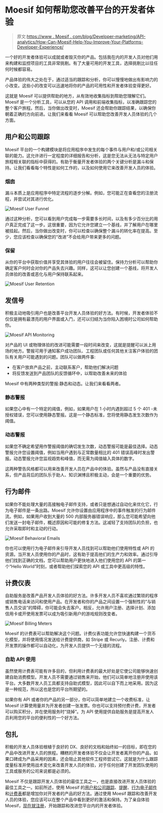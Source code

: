 # Moesif 如何帮助您改善平台的开发者体验

> 原文:[https://www . Moesif . com/blog/Developer-marketing/API-analytics/How-Can-Moesif-Help-You-Improve-Your-Platforms-Developer-Experience/](https://www.moesif.com/blog/developer-marketing/api-analytics/How-Can-Moesif-Help-You-Improve-Your-Platforms-Developer-Experience/)

一个好的开发者体验可以成就或者毁灭你的产品。包括我在内的开发人员对他们用来构建和监控项目的工具非常挑剔。有了大量可用的开发工具，选择挑剔比以往任何时候都容易。

产品体验的伟大之处在于，通过适当的跟踪和分析，你可以慢慢地做出有影响力的小改变。这些小的改变可以迅速地将你的产品的可用性和开发者体验变得更好。

这就是 Moesif 可以提供帮助的地方，从有效地收集指标到帮助您理解它们。Moesif 是一个分析工具，可以从您的 API 调用和前端收集指标，以准确跟踪您的整个客户旅程。然后，当你做出改变时，Moesif 还会帮助你跟踪结果，以确保你朝着正确的方向前进。让我们来看看 Moesif 可以帮助您改善开发人员体验的几个方面。

## 用户和公司跟踪

Moesif 平台的一个构建模块是将应用程序中发生的每个事件与用户和/或公司相关联的能力。这允许进行一定程度的详细报告和分析，这是您无法从无法与特定用户旅程相关联的指标中获得的。有助于衡量开发者体验的两个关键分析是漏斗和保持。让我们看看每个特性是如何工作的，以及如何使用它来改善开发人员的体验。

### 烟囱

漏斗本质上是应用程序中特定流程的逐步分解。例如，您可能正在查看您的注册流程，并尝试对其进行优化。

![Moesif User Funnel](img/cabcc0337f81ea795f0a5ac8f9bd1903.png)

通过这种分析，您可以看到用户完成每一步需要多长时间，以及有多少百分比的用户真正完成了这一步。这很重要，因为它允许您建立一个基线，并了解用户在哪里被挂起。然后，当你做出改变时，你可以检查以确保整个漏斗的转化率在提高。至少，您应该检查以确保您的“改进”不会给用户带来更多的问题。

### 保留

从你的平台中获取价值并享受其体验的用户往往会被留住。保持力分析可以帮助你确定客户何时会对你的产品失去兴趣。同样，这可以让您创建一个基线，将开发人员体验的改善或恶化与用户保持联系起来。

![Moesif User Retention](img/abb1b8ec8538871a188d1a09784d569c.png)

## 发信号

积极主动地吸引用户也是改善平台开发人员体验的好方法。有时候，开发者体验不仅仅是拥有最漂亮的用户界面或入门，还可以归结为当你陷入困境时公司如何帮助你。

![Moesif API Monitoring](img/980e85831de2ad3e2a05d62fb6bceaac.png)

对产品的 UI 或物理体验的改进可能需要一段时间来改变，这就是提醒可以派上用场的地方。警报可用于通知客户成功团队、工程团队或任何其他关注客户体验的团队有关用户可能遇到的问题。团队可以做两件事:

*   在客户放弃产品之前，主动联系客户，帮助他们解决问题
*   将反馈发送到产品团队的反馈循环中，以帮助改善未来的体验

Moesif 中有两种类型的警报:静态和动态。让我们来看看两者。

### 静态警报

如果您心中有一个特定的阈值，例如，如果用户在 1 小时内遇到超过 5 个 401 -未授权错误，您可以使用静态警报。这是一个静态标准，您将使用静态发生次数作为阈值。

### 动态警报

如果您不确定希望用作警报阈值的确切发生次数，动态警报可能是最佳选择。动态警报允许您设置阈值，例如当用户遇到与正常数量相比的 401 错误高峰时发出警报。动态警报允许您监视趋势和峰值，而无需为阈值输入具体的数字。

这两种警告风格都可以用来改善开发人员在产品中的体验。虽然与产品没有直接关系，但产品背后的团队乐于助人、知识渊博且积极主动，会是一个重要的优势。

## 行为邮件

如果你不能处理大量的高接触电子邮件支持，或者只是想通过自动化来优化它，行为电子邮件是一条出路。Moesif 允许你设置由应用程序中的事件触发的行为邮件流。例如，如果用户收到大量的 500 内部服务器错误响应，那么您可能希望向他们发送一封电子邮件，概述原因和可能的修复方法。这减轻了支持团队的负担，也允许采取即时和主动的行动。

![Moesif Behavioral Emails](img/c47bc3af0ffe6361c3f4de44a1c21e19.png)

你也可以使用行为电子邮件来引导开发人员找到可以帮助他们使用特性或 API 的资源。当开发人员使用你的产品时，这有助于提高他们的生产力和效率。通过引导他们找到正确的文档，您可以帮助用户更快地进入他们使用您的 API 的第一个“Hello World”时刻，或者帮助他们探索您的 API 或工具中更高级的特性。

## 计费仪表

自助服务是改善产品开发人员体验的好方法。许多开发人员不喜欢通过繁琐的程序或销售电话来访问和使用产品。在开发者和你的产品之间设置一个强制性的“与销售人员交谈”的障碍，你可能会失去客户。相反，允许用户注册、选择计划、添加信用卡或开使用发票可以成为吸引新用户的游戏规则改变者。

![Moesif Billing Meters](img/a5e494a0fec9ec89d3a34608dace22e7.png)

Moesif 的计费表可以帮助解决这个问题。计费仪表功能允许您快速构建一个货币化模型，并将使用情况发送给计费提供商，如 Stripe 或 Recurly。注册、计费和开发票的操作都可以自动化，为开发人员提供一个无缝的流程。

### 自助 API 使用

虽然使用计费表可能有许多目的，但利用计费表的最大好处是它使公司能够快速创建自助消费模型。开发人员不需要通过销售来开始，他们可以简单地注册并使用该平台。大多数开发人员工具都支持自助式模型，因此可以自下而上地采用。因为这是一种规范，所以这也是您的平台所期望的。

如果你有 API 或者你的产品的另一部分，你可以简单地建立一个收费标准，让 Moesif 计算使用量并为开发者创建一张发票。你也可以支持预付费计费，开发者可以购买积分，并在使用服务时“烧掉”。为 API 使用提供自助服务是提高开发人员利用您的平台的便利性的一个好方法。

## 包扎

积极的开发人员体验根植于良好的 DX、良好的文档和始终如一的目标，即在您的产品中改进开发人员的旅程。糟糕的开发者体验不仅会让开发者离开你的产品，如果口碑成为产品采用的因素，还会阻止其他软件工程师尝试它。这就是为什么跟踪度量标准并使用战术变化来改善开发人员的体验，对于任何创建了开发团队使用的工具或服务的公司来说都是必须的。

Moesif 不仅是跟踪开发人员体验的最佳工具之一，也是直接改进开发人员体验的最佳工具之一。如前所述，使用 Moesif 的[用户和公司跟踪](https://www.moesif.com/docs/getting-started/identify-customers/?utm_campaign=Int-site&utm_source=blog&utm_medium=body-cta&improve-devex)、[提醒](https://www.moesif.com/docs/api-monitoring/?utm_campaign=Int-site&utm_source=blog&utm_medium=body-cta&improve-devex)、[行为电子邮件](https://www.moesif.com/docs/behavioral-emails/?utm_campaign=Int-site&utm_source=blog&utm_medium=body-cta&improve-devex)和[计费表](https://www.moesif.com/docs/metered-billing/?utm_campaign=Int-site&utm_source=blog&utm_medium=body-cta&improve-devex)都是增加你对开发者的产品的好方法。通过使用 Moesif 跟踪和改善开发人员的体验，您应该可以在整个产品中看到更好的激活和保持。为了亲自体验 Moesif，[现在就注册](https://www.moesif.com/signup?utm_campaign=Int-site&utm_source=blog&utm_medium=body-cta&improve-devex)，开始跟踪和改进您平台内的开发者体验。